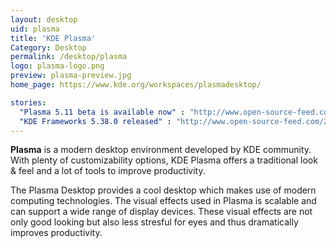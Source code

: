 ```yaml
---
layout: desktop
uid: plasma
title: 'KDE Plasma'
Category: Desktop
permalink: /desktop/plasma
logo: plasma-logo.png
preview: plasma-preview.jpg
home_page: https://www.kde.org/workspaces/plasmadesktop/

stories:
  "Plasma 5.11 beta is available now" : "http://www.open-source-feed.com/2017/09/plasma-511-beta-is-available-now.html"
  "KDE Frameworks 5.38.0 released" : "http://www.open-source-feed.com/2017/09/kde-frameworks-5380-released-with.html"
---
```


**Plasma** is a modern desktop environment developed by KDE community. With plenty of customizability options,
KDE Plasma offers a traditional look & feel and a lot of tools to improve productivity.

The Plasma Desktop provides a cool desktop which makes use of modern computing technologies. 
The visual effects used in Plasma is scalable and can support a wide range of display devices. These 
visual effects are not only good looking but also less stresful for eyes and thus dramatically
improves productivity. 
